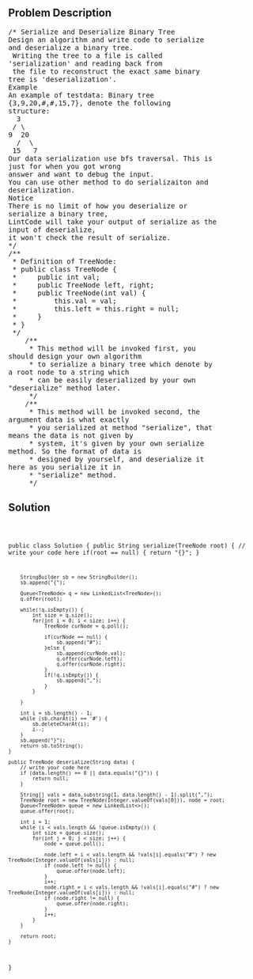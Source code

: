 <!--
<style>
  body { font-family: Arial, sans-serif; }
  .container { max-width: 100%; margin: 0 auto; padding: 10px; }
  .comment-block { max-width: 30%; background-color: #f9f9f9; padding: 10px; border-left: 5px solid #ccc; overflow-wrap: break-word; white-space: pre-wrap; }
  .code-block { background-color: #f4f4f4; padding: 10px; border: 1px solid #ddd; overflow-wrap: break-word; white-space: pre-wrap; }
</style>
-->

<div class='container'>
<h2>Problem Description</h2>
<div class='comment-block'>
<pre>
/* Serialize and Deserialize Binary Tree
Design an algorithm and write code to serialize
and deserialize a binary tree.
 Writing the tree to a file is called
'serialization' and reading back from
 the file to reconstruct the exact same binary
tree is 'deserialization'.
Example
An example of testdata: Binary tree
{3,9,20,#,#,15,7}, denote the following
structure:
  3
 / \
9  20
  /  \
 15   7
Our data serialization use bfs traversal. This is
just for when you got wrong
answer and want to debug the input.
You can use other method to do serializaiton and
deserialization.
Notice
There is no limit of how you deserialize or
serialize a binary tree,
LintCode will take your output of serialize as the
input of deserialize,
it won't check the result of serialize.
*/
/**
 * Definition of TreeNode:
 * public class TreeNode {
 *     public int val;
 *     public TreeNode left, right;
 *     public TreeNode(int val) {
 *         this.val = val;
 *         this.left = this.right = null;
 *     }
 * }
 */
    /**
     * This method will be invoked first, you
should design your own algorithm
     * to serialize a binary tree which denote by
a root node to a string which
     * can be easily deserialized by your own
"deserialize" method later.
     */
    /**
     * This method will be invoked second, the
argument data is what exactly
     * you serialized at method "serialize", that
means the data is not given by
     * system, it's given by your own serialize
method. So the format of data is
     * designed by yourself, and deserialize it
here as you serialize it in
     * "serialize" method.
     */
</pre>
</div>

<h2>Solution</h2>
<div class='code-block'>
<pre><code class='language-java'>



public class Solution {
    public String serialize(TreeNode root) {
        // write your code here
        if(root == null) {
            return "{}";
        }
        
        StringBuilder sb = new StringBuilder();
        sb.append("{");
        
        Queue<TreeNode> q = new LinkedList<TreeNode>();
        q.offer(root);
        
        while(!q.isEmpty()) {
            int size = q.size();
            for(int i = 0; i < size; i++) {
                TreeNode curNode = q.poll();
            
                if(curNode == null) {
                    sb.append("#");
                }else {
                    sb.append(curNode.val);
                    q.offer(curNode.left);
                    q.offer(curNode.right);
                }
                if(!q.isEmpty()) {
                    sb.append(",");
                }
            }

        }
        
        int i = sb.length() - 1;
        while (sb.charAt(i) == '#') {
            sb.deleteCharAt(i);
            i--;
        }
        sb.append("}");
        return sb.toString();
    }

    public TreeNode deserialize(String data) {
        // write your code here
        if (data.length() == 0 || data.equals("{}")) {
            return null;
        }
        
        String[] vals = data.substring(1, data.length() - 1).split(",");
        TreeNode root = new TreeNode(Integer.valueOf(vals[0])), node = root;
        Queue<TreeNode> queue = new LinkedList<>();
        queue.offer(root);
        
        int i = 1;
        while (i < vals.length && !queue.isEmpty()) {
            int size = queue.size();
            for(int j = 0; j < size; j++) {
                node = queue.poll();
            
                node.left = i < vals.length && !vals[i].equals("#") ? new TreeNode(Integer.valueOf(vals[i])) : null;
                if (node.left != null) {
                    queue.offer(node.left);
                }
                i++;
                node.right = i < vals.length && !vals[i].equals("#") ? new TreeNode(Integer.valueOf(vals[i])) : null;
                if (node.right != null) {
                    queue.offer(node.right);
                }
                i++;
            }
        }
        
        return root;
    }
}</code></pre>
</div>
</div>
